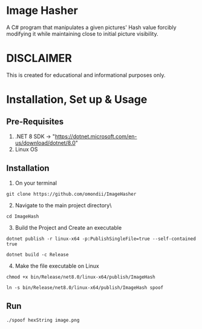 # Image Hasher
A C# program that manipulates a given pictures' Hash value forcibly modifying it while
maintaining close to initial picture visibility.

# DISCLAIMER
This is created for educational and informational purposes only.

# Installation, Set up & Usage
## Pre-Requisites
1. .NET 8 SDK -> "https://dotnet.microsoft.com/en-us/download/dotnet/8.0"
2. Linux OS

## Installation
1. On your terminal
```Clone this repository
git clone https://github.com/omondii/ImageHasher
```
2. Navigate to the main project directory\
```
cd ImageHash
```
3. Build the Project and Create an executable
```Build the Project
dotnet publish -r linux-x64 -p:PublishSingleFile=true --self-contained true
```
```Create an Executable
dotnet build -c Release
```
4. Make the file executable on Linux
````
chmod +x bin/Release/net8.0/linux-x64/publish/ImageHash
````
```` Create symbolic link
ln -s bin/Release/net8.0/linux-x64/publish/ImageHash spoof
````
## Run
```./spoof hexString image.png```
